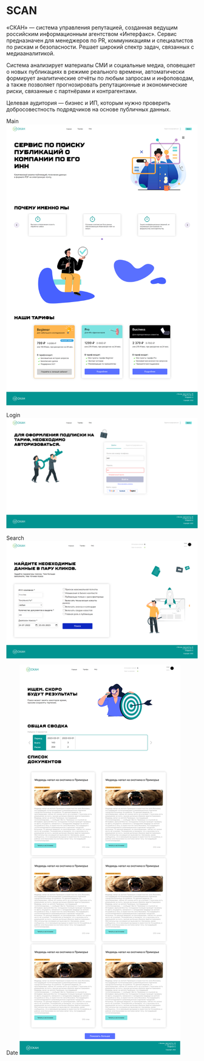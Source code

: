 # SCAN

«СКАН» — система управления репутацией, созданная ведущим российским информационным агентством «Интерфакс». Сервис предназначен для менеджеров по PR, коммуникациям и специалистов по рискам и безопасности. Решает широкий спектр задач, связанных с медиааналитикой.

Система анализирует материалы СМИ и социальные медиа, оповещает о новых публикациях в режиме реального времени, автоматически формирует аналитические отчёты по любым запросам и инфоповодам, а также позволяет прогнозировать репутационные и экономические риски, связанные с партнёрами и контрагентами.

Целевая аудитория — бизнес и ИП, которым нужно проверить добросовестность подрядчиков на основе публичных данных.

Main
![plot](img/localhost_3000_%20(2).png)

Login
![plot](img/localhost_3000_%20(3).png)

Search
![plot](img/localhost_3000_search_scan.png)

Date
![plot](img/localhost_3000_search.png)